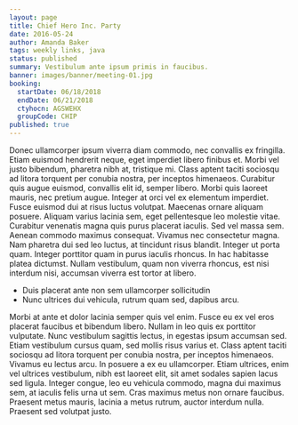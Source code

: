 ```yaml
---
layout: page
title: Chief Hero Inc. Party
date: 2016-05-24
author: Amanda Baker
tags: weekly links, java
status: published
summary: Vestibulum ante ipsum primis in faucibus.
banner: images/banner/meeting-01.jpg
booking:
  startDate: 06/18/2018
  endDate: 06/21/2018
  ctyhocn: AGSWEHX
  groupCode: CHIP
published: true
---
```

Donec ullamcorper ipsum viverra diam commodo, nec convallis ex fringilla. Etiam euismod hendrerit neque, eget imperdiet libero finibus et. Morbi vel justo bibendum, pharetra nibh at, tristique mi. Class aptent taciti sociosqu ad litora torquent per conubia nostra, per inceptos himenaeos. Curabitur quis augue euismod, convallis elit id, semper libero. Morbi quis laoreet mauris, nec pretium augue. Integer at orci vel ex elementum imperdiet. Fusce euismod dui at risus luctus volutpat. Maecenas ornare aliquam posuere. Aliquam varius lacinia sem, eget pellentesque leo molestie vitae. Curabitur venenatis magna quis purus placerat iaculis.
Sed vel massa sem. Aenean commodo maximus consequat. Vivamus nec consectetur magna. Nam pharetra dui sed leo luctus, at tincidunt risus blandit. Integer ut porta quam. Integer porttitor quam in purus iaculis rhoncus. In hac habitasse platea dictumst. Nullam vestibulum, quam non viverra rhoncus, est nisi interdum nisi, accumsan viverra est tortor at libero.

* Duis placerat ante non sem ullamcorper sollicitudin
* Nunc ultrices dui vehicula, rutrum quam sed, dapibus arcu.

Morbi at ante et dolor lacinia semper quis vel enim. Fusce eu ex vel eros placerat faucibus et bibendum libero. Nullam in leo quis ex porttitor vulputate. Nunc vestibulum sagittis lectus, in egestas ipsum accumsan sed. Etiam vestibulum cursus quam, sed mollis risus varius et. Class aptent taciti sociosqu ad litora torquent per conubia nostra, per inceptos himenaeos. Vivamus eu lectus arcu. In posuere a ex eu ullamcorper. Etiam ultrices, enim vel ultrices vestibulum, nibh est laoreet elit, sit amet sodales sapien lacus sed ligula. Integer congue, leo eu vehicula commodo, magna dui maximus sem, at iaculis felis urna ut sem. Cras maximus metus non ornare faucibus. Praesent metus mauris, lacinia a metus rutrum, auctor interdum nulla. Praesent sed volutpat justo.
